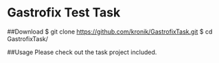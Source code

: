 Gastrofix Test Task
======================

##Download
    $ git clone https://github.com/kronik/GastrofixTask.git
    $ cd GastrofixTask/

##Usage
Please check out the task project included.